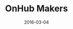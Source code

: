 ---
layout: site
title: "OnHub Makers"
date: 2016-03-04
categories: [google]
version: 0.0.0
major: 0
minor: 0
patch: 0
slug: onhub-makers
link: https://onhubmakers.withgoogle.com/
submitter: lpolepeddi
permalink: /sites/:slug
---